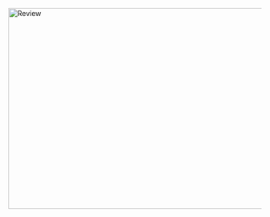 <h CPT Requirements and Night at the Museum feedback h/>

<img src="{{site.baseurl}}/images/req.png" alt="Review"
    width="1000"
    height="400" />  